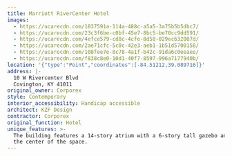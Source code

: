 ```yaml
---
title: Marriott RiverCenter Hotel
images:
  - https://ucarecdn.com/1837591a-114a-488c-a5a5-3a75b5b5dbc7/
  - https://ucarecdn.com/23c3f6be-c0bf-45e7-8bc5-be70cc9dd591/
  - https://ucarecdn.com/4efce579-cd8c-4cfe-8d58-029ec632007d/
  - https://ucarecdn.com/2ae71cfc-5c0c-42e3-aeb1-1b51d5700158/
  - https://ucarecdn.com/108fee7e-8c78-4a1f-b42c-91da6c0eeaee/
  - https://ucarecdn.com/f838c8e0-10d1-40f7-8597-996a7177940b/
location: '{"type":"Point","coordinates":[-84.51212,39.089716]}'
address: |-
  10 W Rivercenter Blvd
  Covington, KY 41011
original_owner: Corporex
style: Contemporary
interior_accessibility: Handicap accessible
architect: KZF Design
contractor: Corporex
original_function: Hotel
unique_features: >-
  The building features a 14-story atrium with a 6-story tall gazebo anchoring
  the center of the space.
---
```

